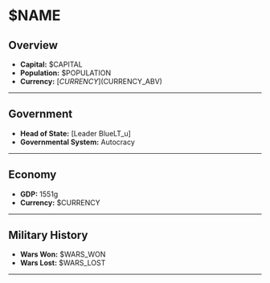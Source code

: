 # $NAME

## Overview

- **Capital:** $CAPITAL
- **Population:** $POPULATION
- **Currency:** [$CURRENCY] ($CURRENCY_ABV)

---

## Government

- **Head of State:** [Leader BlueLT_u]
- **Governmental System:** Autocracy

---

## Economy

- **GDP:** 1551g
- **Currency:** $CURRENCY

---

## Military History

- **Wars Won:** $WARS_WON
- **Wars Lost:** $WARS_LOST

---

